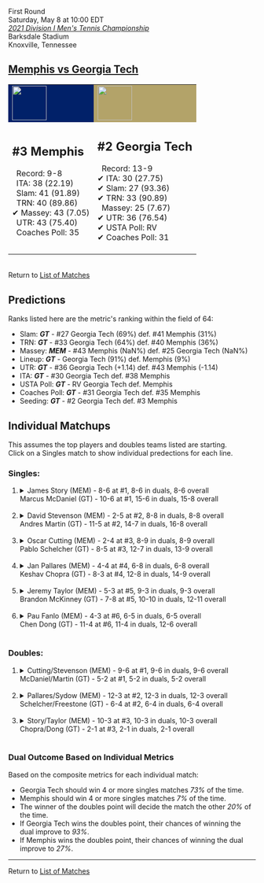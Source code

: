 First Round  
Saturday, May 8 at 10:00 EDT  
[*2021 Division I Men's Tennis Championship*](../index.md)  
Barksdale Stadium  
Knoxville, Tennessee  
## [Memphis vs Georgia Tech](https://www.ncaa.com/game/5833387)  

<table><tr style="background-color: #d9d9d9 !important"><td style="background-color: #012169 !important"><img src="https://www.ncaa.com/sites/default/files/images/logos/schools/m/memphis.70.png" width="70" height="70" /></td><td style="background-color: #B3A369 !important"><img src="https://www.ncaa.com/sites/default/files/images/logos/schools/g/georgia-tech.70.png" width="70" height="70" /></td></tr><tr>
<td>  

<h2>#3 Memphis</h2>  
&nbsp; Record: 9-8<br>  
&nbsp; ITA: 38 (22.19)<br>  
&nbsp; Slam: 41 (91.89)<br>  
&nbsp; TRN: 40 (89.86)<br>  
&#10004; Massey: 43 (7.05)<br>  
&nbsp; UTR: 43 (75.40)<br>  
&nbsp; Coaches Poll: 35<br>  
<br>  

</td>
<td>  

<h2>#2 Georgia Tech</h2>  
&nbsp; Record: 13-9<br>  
&#10004; ITA: 30 (27.75)<br>  
&#10004; Slam: 27 (93.36)<br>  
&#10004; TRN: 33 (90.89)<br>  
&nbsp; Massey: 25 (7.67)<br>  
&#10004; UTR: 36 (76.54)<br>  
&#10004; USTA Poll: RV<br>  
&#10004; Coaches Poll: 31<br>  
<br>  

</td>
</tr></table>  


<br>Return to [List of Matches](../index.md)  

## Predictions  

Ranks listed here are the metric's ranking within the field of 64:  
- Slam: ***GT*** - #27 Georgia Tech (69%) def. #41 Memphis (31%)  
- TRN: ***GT*** - #33 Georgia Tech (64%) def. #40 Memphis (36%)  
- Massey: ***MEM*** - #43 Memphis (NaN%) def. #25 Georgia Tech (NaN%)  
- Lineup: ***GT*** - Georgia Tech (91%) def. Memphis (9%)  
- UTR: ***GT*** - #36 Georgia Tech (+1.14) def. #43 Memphis (-1.14)  
- ITA: ***GT*** - #30 Georgia Tech def. #38 Memphis  
- USTA Poll: ***GT*** - RV Georgia Tech def. Memphis  
- Coaches Poll: ***GT*** - #31 Georgia Tech def. #35 Memphis  
- Seeding: ***GT*** - #2 Georgia Tech def. #3 Memphis  

## Individual Matchups  
This assumes the top players and doubles teams listed are starting.  
Click on a Singles match to show individual predections for each line.  

### Singles:  

<ol>
<li><details>
<summary markdown="span">James Story (MEM) - 8-6 at #1, 8-6 in duals, 8-6 overall<br>Marcus McDaniel (GT) - 10-6 at #1, 15-6 in duals, 15-8 overall</summary>
<h4>Predictions</h4><ul>
<li>Composite: <b><i>GT</i></b> - McDaniel (74%) def. Story (26%)</li>  
<li>Slam: <b><i>GT</i></b> - McDaniel (71%) def. Story (29%)</li>  
<li>TRN: <b><i>GT</i></b> - McDaniel (72%) def. Story (28%)</li>  
<li>Massey: <b><i>MEM</i></b> - Story (NaN%) def. McDaniel (NaN%)</li>  
<li>UTR: <b><i>GT</i></b> - McDaniel (79%) def. Story (21%)</li>  
<li>ITA: <b><i>GT</i></b> - McDaniel (25.05) def. Story (13.58)</li>  
</ul>
</details>&nbsp;</li>
<li><details>
<summary markdown="span">David Stevenson (MEM) - 2-5 at #2, 8-8 in duals, 8-8 overall<br>Andres Martin (GT) - 11-5 at #2, 14-7 in duals, 16-8 overall</summary>
<h4>Predictions</h4><ul>
<li>Composite: <b><i>GT</i></b> - Martin (84%) def. Stevenson (16%)</li>  
<li>Slam: <b><i>GT</i></b> - Martin (82%) def. Stevenson (18%)</li>  
<li>TRN: <b><i>GT</i></b> - Martin (85%) def. Stevenson (15%)</li>  
<li>Massey: <b><i>MEM</i></b> - Stevenson (NaN%) def. Martin (NaN%)</li>  
<li>UTR: <b><i>GT</i></b> - Martin (83%) def. Stevenson (17%)</li>  
<li>ITA: <b><i>GT</i></b> - Martin (17.00) def. Stevenson (6.29)</li>  
</ul>
</details>&nbsp;</li>
<li><details>
<summary markdown="span">Oscar Cutting (MEM) - 2-4 at #3, 8-9 in duals, 8-9 overall<br>Pablo Schelcher (GT) - 8-5 at #3, 12-7 in duals, 13-9 overall</summary>
<h4>Predictions</h4><ul>
<li>Composite: <b><i>GT</i></b> - Schelcher (66%) def. Cutting (34%)</li>  
<li>Slam: <b><i>GT</i></b> - Schelcher (58%) def. Cutting (42%)</li>  
<li>TRN: <b><i>GT</i></b> - Schelcher (68%) def. Cutting (32%)</li>  
<li>Massey: <b><i>MEM</i></b> - Cutting (NaN%) def. Schelcher (NaN%)</li>  
<li>UTR: <b><i>GT</i></b> - Schelcher (72%) def. Cutting (28%)</li>  
<li>ITA: <b><i>MEM</i></b> - Cutting (4.13) def. Schelcher (3.19)</li>  
</ul>
</details>&nbsp;</li>
<li><details>
<summary markdown="span">Jan Pallares (MEM) - 4-4 at #4, 6-8 in duals, 6-8 overall<br>Keshav Chopra (GT) - 8-3 at #4, 12-8 in duals, 14-9 overall</summary>
<h4>Predictions</h4><ul>
<li>Composite: <b><i>GT</i></b> - Chopra (79%) def. Pallares (21%)</li>  
<li>Slam: <b><i>GT</i></b> - Chopra (80%) def. Pallares (20%)</li>  
<li>TRN: <b><i>GT</i></b> - Chopra (83%) def. Pallares (17%)</li>  
<li>Massey: <b><i>MEM</i></b> - Pallares (NaN%) def. Chopra (NaN%)</li>  
<li>UTR: <b><i>GT</i></b> - Chopra (75%) def. Pallares (25%)</li>  
<li>ITA: <b><i>GT</i></b> - Chopra (1.81) def. Pallares (1.34)</li>  
</ul>
</details>&nbsp;</li>
<li><details>
<summary markdown="span">Jeremy Taylor (MEM) - 5-3 at #5, 9-3 in duals, 9-3 overall<br>Brandon McKinney (GT) - 7-8 at #5, 10-10 in duals, 12-11 overall</summary>
<h4>Predictions</h4><ul>
<li>Composite: <b><i>MEM</i></b> - Taylor (63%) def. McKinney (37%)</li>  
<li>Slam: <b><i>MEM</i></b> - Taylor (51%) def. McKinney (49%)</li>  
<li>TRN: <b><i>MEM</i></b> - Taylor (58%) def. McKinney (42%)</li>  
<li>Massey: <b><i>MEM</i></b> - Taylor (NaN%) def. McKinney (NaN%)</li>  
<li>UTR: <b><i>MEM</i></b> - Taylor (82%) def. McKinney (18%)</li>  
<li>ITA: <b><i>MEM</i></b> - Taylor (2.71) def. McKinney (1.37)</li>  
</ul>
</details>&nbsp;</li>
<li><details>
<summary markdown="span">Pau Fanlo (MEM) - 4-3 at #6, 6-5 in duals, 6-5 overall<br>Chen Dong (GT) - 11-4 at #6, 11-4 in duals, 12-6 overall</summary>
<h4>Predictions</h4><ul>
<li>Composite: <b><i>GT</i></b> - Dong (72%) def. Fanlo (28%)</li>  
<li>Slam: <b><i>GT</i></b> - Dong (64%) def. Fanlo (36%)</li>  
<li>TRN: <b><i>GT</i></b> - Dong (76%) def. Fanlo (24%)</li>  
<li>Massey: <b><i>MEM</i></b> - Fanlo (NaN%) def. Dong (NaN%)</li>  
<li>UTR: <b><i>GT</i></b> - Dong (75%) def. Fanlo (25%)</li>  
<li>ITA: <b><i>GT</i></b> - Dong (1.93) def. Fanlo (1.57)</li>  
</ul>
</details>&nbsp;</li>
</ol>

### Doubles:  

<ol>
<li><details>
<summary markdown="span">Cutting/Stevenson (MEM) - 9-6 at #1, 9-6 in duals, 9-6 overall<br>McDaniel/Martin (GT) - 5-2 at #1, 5-2 in duals, 5-2 overall</summary>
<br>Sorry, we don't have any metrics for this match
</details>&nbsp;</li>
<li><details>
<summary markdown="span">Pallares/Sydow (MEM) - 12-3 at #2, 12-3 in duals, 12-3 overall<br>Schelcher/Freestone (GT) - 6-4 at #2, 6-4 in duals, 6-4 overall</summary>
<br>Sorry, we don't have any metrics for this match
</details>&nbsp;</li>
<li><details>
<summary markdown="span">Story/Taylor (MEM) - 10-3 at #3, 10-3 in duals, 10-3 overall<br>Chopra/Dong (GT) - 2-1 at #3, 2-1 in duals, 2-1 overall</summary>
<br>Sorry, we don't have any metrics for this match
</details>&nbsp;</li>
</ol>

### Dual Outcome Based on Individual Metrics  
  
Based on the composite metrics for each individual match:  
- Georgia Tech should win 4 or more singles matches _73%_ of the time.  
- Memphis should win 4 or more singles matches _7%_ of the time.  
- The winner of the doubles point will decide the match the other _20%_ of the time.  
- If Georgia Tech wins the doubles point, their chances of winning the dual improve to _93%_.  
- If Memphis wins the doubles point, their chances of winning the dual improve to _27%_.  
  
------

Return to [List of Matches](../index.md)  
